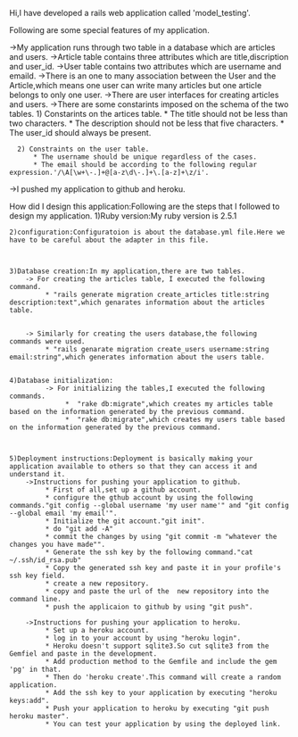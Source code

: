 Hi,I have developed a rails web application called 'model_testing'.

Following are some special features of my application.

  ->My application runs through two table in a database which are articles and users.
  ->Article table contains three attributes which are title,discription and user_id.
  ->User table contains two attributes which are username and emaild.
  ->There is an one to many association between the User and the Article,which means one user can write many articles but one article belongs to only one user.
  ->There are user interfaces for creating articles and users.
  ->There are some constarints imposed on the schema of the two  tables.
      1) Constarints on the artices table.
          * The title should not be less than two characters.
          * The description should not be less that five characters.
          * The user_id should always be present.

      2) Constraints on the user table.
          * The username should be unique regardless of the cases.
          * The email should be according to the following regular expression.'/\A[\w+\-.]+@[a-z\d\-.]+\.[a-z]+\z/i'.
  ->I pushed my application to github and heroku.


How did I design this application:Following are the steps that I followed to design my application.
    1)Ruby version:My ruby version is 2.5.1


    2)configuration:Configuratoion is about the database.yml file.Here we have to be careful about the adapter in this file.



    3)Database creation:In my application,there are two tables.
        -> For creating the articles table, I executed the following command.
             * "rails generate migration create_articles title:string description:text",which genarates information about the articles table.


        -> Similarly for creating the users database,the following commands were used.
             * "rails genarate migration create_users username:string email:string",which generates information about the users table.


    4)Database initialization:
             -> For initializing the tables,I executed the following commands.
                  *  "rake db:migrate",which creates my articles table based on the information generated by the previous command.
                  *  "rake db:migrate",which creates my users table based on the information generated by the previous command.



    5)Deployment instructions:Deployment is basically making your application available to others so that they can access it and understand it.
        ->Instructions for pushing your application to github.
             * First of all,set up a github account.
             * configure the gthub account by using the following commands."git config --global username 'my user name'" and "git config --global email 'my email'".
             * Initialize the git account."git init".
             * do "git add -A"
             * commit the changes by using "git commit -m "whatever the changes you have made"".
             * Generate the ssh key by the following command."cat ~/.ssh/id_rsa.pub"
             * Copy the generated ssh key and paste it in your profile's ssh key field.
             * create a new repository.
             * copy and paste the url of the  new repository into the command line.
             * push the applicaion to github by using "git push".

        ->Instructions for pushing your application to heroku.
             * Set up a heroku account.
             * log in to your account by using "heroku login".
             * Heroku doesn't support sqlite3.So cut sqlite3 from the Gemfiel and paste in the development.
             * Add production method to the Gemfile and include the gem 'pg' in that.
             * Then do 'heroku create'.This command will create a random application.
             * Add the ssh key to your application by executing "heroku keys:add".
             * Push your application to heroku by executing "git push heroku master".
             * You can test your application by using the deployed link.
